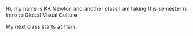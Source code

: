 Hi, my name is KK Newton and another class I am taking this semester is Intro to Global Visual Culture

My next class starts at 11am.